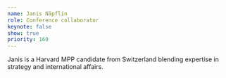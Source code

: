 ```yaml
---
name: Janis Näpflin
role: Conference collaborator
keynote: false
show: true
priority: 160
---
```


Janis is a Harvard MPP candidate from Switzerland blending expertise in strategy and international affairs.
